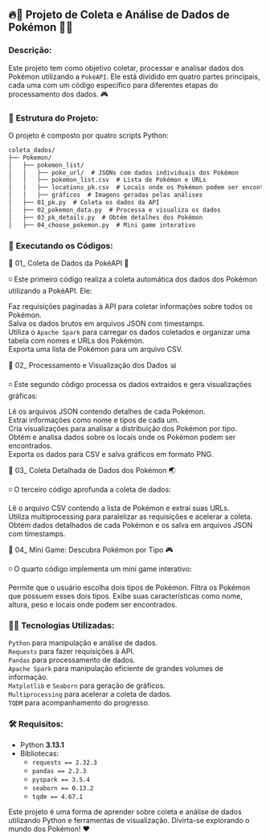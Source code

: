 ## 🔥🐉 Projeto de Coleta e Análise de Dados de Pokémon 🐉🔥

### **Descrição:**

Este projeto tem como objetivo coletar, processar e analisar dados dos Pokémon utilizando a `PokéAPI`. Ele está dividido em quatro partes principais, cada uma com um código específico para diferentes etapas do processamento dos dados. 🎮

### 📂 **Estrutura do Projeto:**

O projeto é composto por quatro scripts Python:

```diff  
coleta_dados/
├── Pokemon/
│   ├── pokemon_list/
│   │   ├── poke_url/  # JSONs com dados individuais dos Pokémon
│   │   ├── pokemon_list.csv  # Lista de Pokémon e URLs
│   │   ├── locations_pk.csv  # Locais onde os Pokémon podem ser encontrados
│   │   ├── gráficos  # Imagens geradas pelas análises
│   ├── 01_pk.py  # Coleta os dados da API
│   ├── 02_pokemon_data.py  # Processa e visualiza os dados
│   ├── 03_pk_details.py  # Obtém detalhes dos Pokémon
│   ├── 04_choose_pokemon.py  # Mini game interativo
```

### 🚀 **Executando os Códigos:**

📌 01_ Coleta de Dados da PokéAPI 📝

◽️ Este primeiro código realiza a coleta automática dos dados dos Pokémon utilizando a PokéAPI. Ele:

Faz requisições paginadas à API para coletar informações sobre todos os Pokémon.  
Salva os dados brutos em arquivos JSON com timestamps.  
Utiliza o `Apache Spark` para carregar os dados coletados e organizar uma tabela com nomes e URLs dos Pokémon.  
Exporta uma lista de Pokémon para um arquivo CSV.

📌 02_ Processamento e Visualização dos Dados 📊

◽️ Este segundo código processa os dados extraídos e gera visualizações gráficas:

Lê os arquivos JSON contendo detalhes de cada Pokémon.  
Extrai informações como nome e tipos de cada um.  
Cria visualizações para analisar a distribuição dos Pokémon por tipo.  
Obtém e analisa dados sobre os locais onde os Pokémon podem ser encontrados.  
Exporta os dados para CSV e salva gráficos em formato PNG.

📌 03_ Coleta Detalhada de Dados dos Pokémon 🌏

◽️ O terceiro código aprofunda a coleta de dados:

Lê o arquivo CSV contendo a lista de Pokémon e extrai suas URLs.  
Utiliza multiprocessing para paralelizar as requisições e acelerar a coleta.  
Obtém dados detalhados de cada Pokémon e os salva em arquivos JSON com timestamps.

📌 04_ Mini Game: Descubra Pokémon por Tipo 🎮

◽️ O quarto código implementa um mini game interativo:

Permite que o usuário escolha dois tipos de Pokémon.
Filtra os Pokémon que possuem esses dois tipos.
Exibe suas características como nome, altura, peso e locais onde podem ser encontrados.

### 🚀🐍 **Tecnologias Utilizadas:**

`Python` para manipulação e análise de dados.  
`Requests` para fazer requisições à API.  
`Pandas` para processamento de dados.  
`Apache Spark` para manipulação eficiente de grandes volumes de informação.  
`Matplotlib` e `Seaborn` para geração de gráficos.  
`Multiprocessing` para acelerar a coleta de dados.  
`TQDM` para acompanhamento do progresso.  

### 🛠 **Requisitos:**

- Python **3.13.1**  
- Bibliotecas:  
  - `requests == 2.32.3`  
  - `pandas == 2.2.3`  
  - `pyspark == 3.5.4`  
  - `seaborn == 0.13.2`  
  - `tqdm == 4.67.1`

Este projeto é uma forma de aprender sobre coleta e análise de dados utilizando Python e ferramentas de visualização. Divirta-se explorando o mundo dos Pokémon! ♥️

